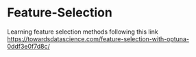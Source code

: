 # Feature-Selection
Learning feature selection methods
following this link https://towardsdatascience.com/feature-selection-with-optuna-0ddf3e0f7d8c/
